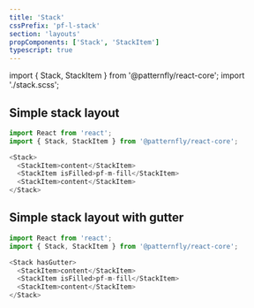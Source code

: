```yaml
---
title: 'Stack'
cssPrefix: 'pf-l-stack'
section: 'layouts'
propComponents: ['Stack', 'StackItem']
typescript: true 
---
```


import { Stack, StackItem } from '@patternfly/react-core';
import './stack.scss';

## Simple stack layout
```js
import React from 'react';
import { Stack, StackItem } from '@patternfly/react-core';

<Stack>
  <StackItem>content</StackItem>
  <StackItem isFilled>pf-m-fill</StackItem>
  <StackItem>content</StackItem>
</Stack>
```

## Simple stack layout with gutter
```js
import React from 'react';
import { Stack, StackItem } from '@patternfly/react-core';

<Stack hasGutter>
  <StackItem>content</StackItem>
  <StackItem isFilled>pf-m-fill</StackItem>
  <StackItem>content</StackItem>
</Stack>
```
